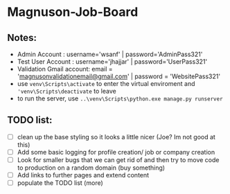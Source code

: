 # Magnuson-Job-Board

## Notes:
* Admin Account : username='wsanf' | password='AdminPass321'
* Test User Account : username='jhajjar' | password='UserPass321'
* Validation Gmail account: email = 'magnusonvalidationemail@gmail.com' | password = 'WebsitePass321'
* use `venv\Scripts\activate` to enter the virtual enviroment and `'venv\Scripts\deactivate` to leave
* to run the server, use `..\venv\Scripts\python.exe manage.py runserver`


## TODO list:
- [ ] clean up the base styling so it looks a little nicer (Joe? Im not good at this)
- [ ] Add some basic logging for profile creation/ job or company creation
- [ ] Look for smaller bugs that we can get rid of and then try to move code to production on a random domain (buy something)
- [ ] Add links to further pages and extend content
- [ ] populate the TODO list (more)
